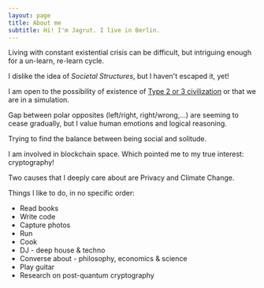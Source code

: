 ```yaml
---
layout: page
title: About me
subtitle: Hi! I'm Jagrut. I live in Berlin.
---
```


Living with constant existential crisis can be difficult, but intriguing enough for a un-learn, re-learn cycle.

I dislike the idea of _Societal Structures_, but I haven't escaped it, yet!

I am open to the possibility of existence of [Type 2 or 3 civilization](https://en.wikipedia.org/wiki/Kardashev_scale) or that we are in a simulation.

Gap between polar opposites (left/right, right/wrong,...) are seeming to cease gradually, but I value human emotions and logical reasoning.

Trying to find the balance between being social and solitude. 

I am involved in blockchain space. Which pointed me to my true interest: cryptography! 

Two causes that I deeply care about are Privacy and Climate Change.

Things I like to do, in no specific order:

- Read books
- Write code
- Capture photos
- Run
- Cook
- DJ - deep house & techno
- Converse about - philosophy, economics & science
- Play guitar
- Research on post-quantum cryptography